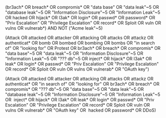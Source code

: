 (br3ach* OR breach* OR compromis* OR "data base" OR "data leak"~5 OR "database leak"~5 OR "Information Disclosure"~5 OR "Information Leak"~5 OR hacked OR hijack* OR l3ak* OR login* OR passwd* OR password* OR "Priv Escalation" OR
"Privilege Escalation" OR record* OR Sploit OR vuln OR vulns OR vulnerab*) AND NOT ("Acme leak"~5)

(Attack OR attacked OR attacker OR attacking OR attacks OR attackz OR authenticat* OR bomb OR bombed OR bombing OR bombs OR "in search of" OR "looking for" OR Protest OR br3ach* OR breach* OR compromis* OR "data base"~5 OR "data
leak"~5 OR "Information Disclosure"~5 OR "Information Leak"~5 OR "??? db"~5 OR inject* OR hijack* OR l3ak* OR leak* OR login* OR passwd* OR "Priv Escalation" OR "Privilege Escalation" OR record* OR Sploit OR vuln OR vulns OR vulnerab* OR "OAuth key")

(Attack OR attacked OR attacker OR attacking OR attacks OR attackz OR authenticat* OR "in search of" OR "looking for" OR br3ach* OR breach* OR compromis* OR "??? db"~5 OR "data base"~5 OR "data leak"~5 OR "database leak"~5 OR "Information
Disclosure"~5 OR "Information Leak"~5 OR  inject* OR hijack* OR l3ak* OR leak* OR login* OR passwd* OR "Priv Escalation" OR "Privilege Escalation" OR record* OR Sploit OR vuln OR vulns OR vulnerab* OR "OAuth key" OR  hacked OR password* OR DDoS)
